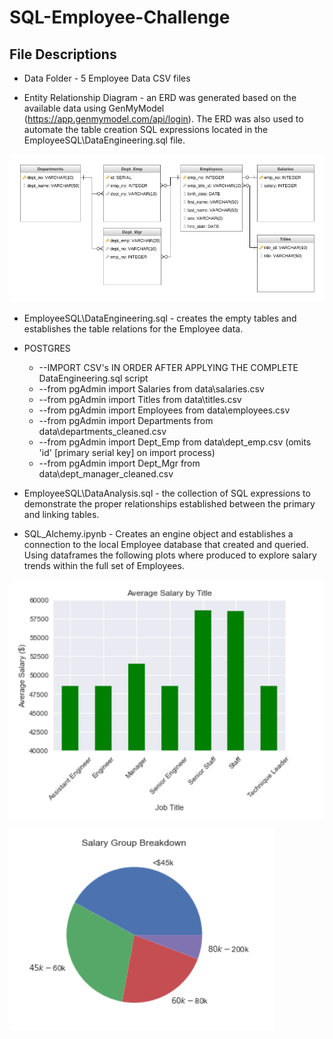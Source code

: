 # SQL-Employee-Challenge

## File Descriptions
* Data Folder - 5 Employee Data CSV files 

* Entity Relationship Diagram - an ERD was generated based on the available data using GenMyModel (https://app.genmymodel.com/api/login). The ERD was also used to automate the table creation SQL expressions located in the EmployeeSQL\DataEngineering.sql file.

![Employee ERD](https://github.com/pulliam-chris/SQL-Employee-Challenge/blob/main/ERD.png "Employee ERD")

* EmployeeSQL\DataEngineering.sql - creates the empty tables and establishes the table relations for the Employee data.

* POSTGRES
  * --IMPORT CSV's IN ORDER AFTER APPLYING THE COMPLETE DataEngineering.sql script  
  * --from pgAdmin import Salaries from data\salaries.csv  
  * --from pgAdmin import Titles from data\titles.csv  
  * --from pgAdmin import Employees from data\employees.csv  
  * --from pgAdmin import Departments from data\departments_cleaned.csv  
  * --from pgAdmin import Dept_Emp from data\dept_emp.csv (omits 'id' [primary serial key] on import process)  
  * --from pgAdmin import Dept_Mgr from data\dept_manager_cleaned.csv  

* EmployeeSQL\DataAnalysis.sql - the collection of SQL expressions to demonstrate the proper relationships established between the primary and linking tables.

* SQL_Alchemy.ipynb - Creates an engine object and establishes a connection to the local Employee database that created and queried.  Using dataframes the following plots where produced to explore salary trends within the full set of Employees.

![Average Salary by Job Title](https://github.com/pulliam-chris/SQL-Employee-Challenge/blob/main/images/AvgSalary_plot.PNG "Average Salary by Job Title")

![Salary Groupings](https://github.com/pulliam-chris/SQL-Employee-Challenge/blob/main/images/SalaryBins_plot.PNG "Salary Groupings")
